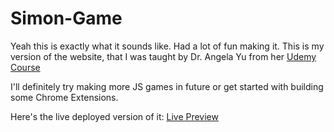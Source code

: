 # Simon-Game

Yeah this is exactly what it sounds like. Had a lot of fun making it. This is my version of the website, that I was taught by Dr. Angela Yu from her [Udemy Course](https://www.udemy.com/course/the-complete-web-development-bootcamp/)


I'll definitely try making more JS games in future or get started with building some Chrome Extensions.

Here's the live deployed version of it: [Live Preview](https://adityaverm-a.github.io/simon-game/)
